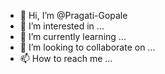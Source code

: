 - 👋 Hi, I’m @Pragati-Gopale
- 👀 I’m interested in ...
- 🌱 I’m currently learning ...
- 💞️ I’m looking to collaborate on ...
- 📫 How to reach me ...

<!---
Pragati-Gopale/Pragati-Gopale is a ✨ special ✨ repository because its `README.md` (this file) appears on your GitHub profile.
You can click the Preview link to take a look at your changes.
--->
